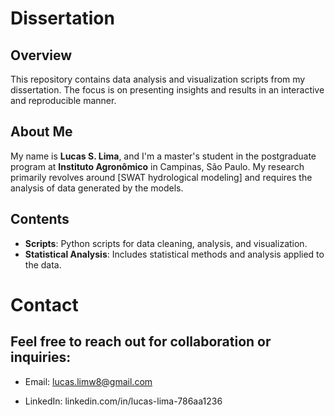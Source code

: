 # Dissertation

## Overview

This repository contains data analysis and visualization scripts from my dissertation. The focus is on presenting insights and results in an interactive and reproducible manner.

## About Me

My name is **Lucas S. Lima**, and I'm a master's student in the postgraduate program at **Instituto Agronômico** in Campinas, São Paulo. My research primarily revolves around [SWAT hydrological modeling] and requires the analysis of data generated by the models.

## Contents

- **Scripts**: Python scripts for data cleaning, analysis, and visualization.
- **Statistical Analysis**: Includes statistical methods and analysis applied to the data.

# Contact

## Feel free to reach out for collaboration or inquiries:

- Email: lucas.limw8@gmail.com

- LinkedIn: linkedin.com/in/lucas-lima-786aa1236


